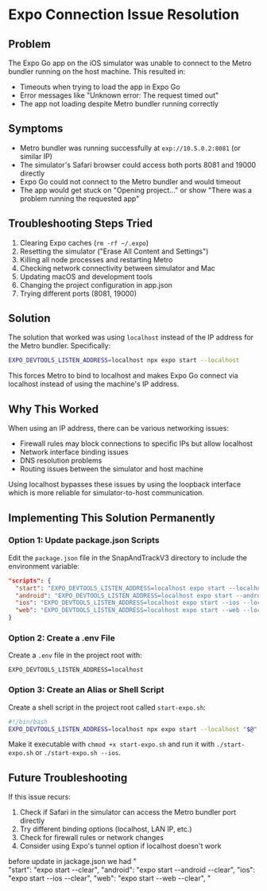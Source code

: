 # Expo Connection Issue Resolution

## Problem
The Expo Go app on the iOS simulator was unable to connect to the Metro bundler running on the host machine. This resulted in:
- Timeouts when trying to load the app in Expo Go
- Error messages like "Unknown error: The request timed out"
- The app not loading despite Metro bundler running correctly

## Symptoms
- Metro bundler was running successfully at `exp://10.5.0.2:8081` (or similar IP)
- The simulator's Safari browser could access both ports 8081 and 19000 directly
- Expo Go could not connect to the Metro bundler and would timeout
- The app would get stuck on "Opening project..." or show "There was a problem running the requested app"

## Troubleshooting Steps Tried
1. Clearing Expo caches (`rm -rf ~/.expo`)
2. Resetting the simulator ("Erase All Content and Settings")
3. Killing all node processes and restarting Metro
4. Checking network connectivity between simulator and Mac
5. Updating macOS and development tools
6. Changing the project configuration in app.json
7. Trying different ports (8081, 19000)

## Solution
The solution that worked was using `localhost` instead of the IP address for the Metro bundler. Specifically:

```bash
EXPO_DEVTOOLS_LISTEN_ADDRESS=localhost npx expo start --localhost
```

This forces Metro to bind to localhost and makes Expo Go connect via localhost instead of using the machine's IP address.

## Why This Worked
When using an IP address, there can be various networking issues:
- Firewall rules may block connections to specific IPs but allow localhost
- Network interface binding issues
- DNS resolution problems
- Routing issues between the simulator and host machine

Using localhost bypasses these issues by using the loopback interface which is more reliable for simulator-to-host communication.

## Implementing This Solution Permanently

### Option 1: Update package.json Scripts
Edit the `package.json` file in the SnapAndTrackV3 directory to include the environment variable:

```json
"scripts": {
  "start": "EXPO_DEVTOOLS_LISTEN_ADDRESS=localhost expo start --localhost",
  "android": "EXPO_DEVTOOLS_LISTEN_ADDRESS=localhost expo start --android --localhost",
  "ios": "EXPO_DEVTOOLS_LISTEN_ADDRESS=localhost expo start --ios --localhost",
  "web": "EXPO_DEVTOOLS_LISTEN_ADDRESS=localhost expo start --web --localhost"
}
```

### Option 2: Create a .env File
Create a `.env` file in the project root with:

```
EXPO_DEVTOOLS_LISTEN_ADDRESS=localhost
```

### Option 3: Create an Alias or Shell Script
Create a shell script in the project root called `start-expo.sh`:

```bash
#!/bin/bash
EXPO_DEVTOOLS_LISTEN_ADDRESS=localhost npx expo start --localhost "$@"
```

Make it executable with `chmod +x start-expo.sh` and run it with `./start-expo.sh` or `./start-expo.sh --ios`.

## Future Troubleshooting
If this issue recurs:
1. Check if Safari in the simulator can access the Metro bundler port directly
2. Try different binding options (localhost, LAN IP, etc.)
3. Check for firewall rules or network changes
4. Consider using Expo's tunnel option if localhost doesn't work 

before update in jackage.json we had "   
 "start": "expo start --clear",
    "android": "expo start --android --clear",
    "ios": "expo start --ios --clear",
    "web": "expo start --web --clear",
"